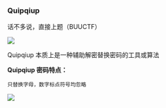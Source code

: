 ### Quipqiup

话不多说，直接上题（BUUCTF）

![](https://pic1.imgdb.cn/item/67853baed0e0a243d4f4001c.jpg)

Quipqiup 本质上是一种辅助解密替换密码的工具或算法

**Quipqiup 密码特点：**

```
只替换字母，数字标点符号均忽略
```

![](https://pic1.imgdb.cn/item/67854205d0e0a243d4f400e4.jpg)